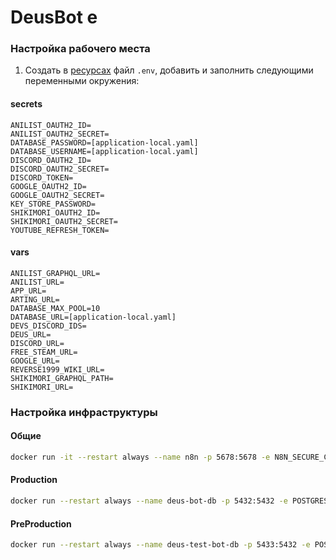 # DeusBot е

### Настройка рабочего места

1. Создать в [ресурсах](./src/main/resources) файл `.env`, добавить и заполнить следующими переменными окружения:

#### secrets

```dotenv
ANILIST_OAUTH2_ID=
ANILIST_OAUTH2_SECRET=
DATABASE_PASSWORD=[application-local.yaml]
DATABASE_USERNAME=[application-local.yaml]
DISCORD_OAUTH2_ID=
DISCORD_OAUTH2_SECRET=
DISCORD_TOKEN=
GOOGLE_OAUTH2_ID=
GOOGLE_OAUTH2_SECRET=
KEY_STORE_PASSWORD=
SHIKIMORI_OAUTH2_ID=
SHIKIMORI_OAUTH2_SECRET=
YOUTUBE_REFRESH_TOKEN=
```

#### vars

```dotenv
ANILIST_GRAPHQL_URL=
ANILIST_URL=
APP_URL=
ARTING_URL=
DATABASE_MAX_POOL=10
DATABASE_URL=[application-local.yaml]
DEVS_DISCORD_IDS=
DEUS_URL=
DISCORD_URL=
FREE_STEAM_URL=
GOOGLE_URL=
REVERSE1999_WIKI_URL=
SHIKIMORI_GRAPHQL_PATH=
SHIKIMORI_URL=
```

### Настройка инфраструктуры

#### Общие

```bash
docker run -it --restart always --name n8n -p 5678:5678 -e N8N_SECURE_COOKIE=false -d -v n8n_data:/home/node/.n8n docker.n8n.io/n8nio/n8n
```

#### Production

```bash
docker run --restart always --name deus-bot-db -p 5432:5432 -e POSTGRES_USER=deus-bot-user -e POSTGRES_PASSWORD=<password> -e POSTGRES_DB=deus-bot -d -v "/db/deus-bot-db":/var/lib/postgresql/data postgres:16.3-alpine
```

#### PreProduction

```bash
docker run --restart always --name deus-test-bot-db -p 5433:5432 -e POSTGRES_USER=deus-test-bot-user -e POSTGRES_PASSWORD=<password> -e POSTGRES_DB=deus-test-bot -d -v "/db/deus-test-bot-db":/var/lib/postgresql/data postgres:16.3-alpine
```
